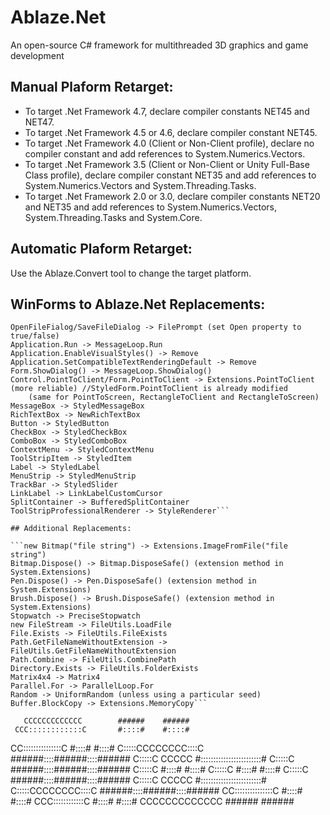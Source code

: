 # Ablaze.Net

An open-source C# framework for multithreaded 3D graphics and game development

## Manual Plaform Retarget:

- To target .Net Framework 4.7, declare compiler constants NET45 and NET47.
- To target .Net Framework 4.5 or 4.6, declare compiler constant NET45.
- To target .Net Framework 4.0 (Client or Non-Client profile), declare no compiler constant and add references to System.Numerics.Vectors.
- To target .Net Framework 3.5 (Client or Non-Client or Unity Full-Base Class profile), declare compiler constant NET35 and add references to System.Numerics.Vectors and System.Threading.Tasks.
- To target .Net Framework 2.0 or 3.0, declare compiler constants NET20 and NET35 and add references to System.Numerics.Vectors, System.Threading.Tasks and System.Core.

## Automatic Plaform Retarget:

Use the Ablaze.Convert tool to change the target platform.

## WinForms to Ablaze.Net Replacements:

```Form -> StyledForm (a customisable form) or GraphicsForm (if going to use OpenGL or a game loop)
OpenFileFialog/SaveFileDialog -> FilePrompt (set Open property to true/false)
Application.Run -> MessageLoop.Run
Application.EnableVisualStyles() -> Remove
Application.SetCompatibleTextRenderingDefault -> Remove
Form.ShowDialog() -> MessageLoop.ShowDialog()
Control.PointToClient/Form.PointToClient -> Extensions.PointToClient (more reliable) //StyledForm.PointToClient is already modified
	(same for PointToScreen, RectangleToClient and RectangleToScreen)
MessageBox -> StyledMessageBox
RichTextBox -> NewRichTextBox
Button -> StyledButton
CheckBox -> StyledCheckBox
ComboBox -> StyledComboBox
ContextMenu -> StyledContextMenu
ToolStripItem -> StyledItem
Label -> StyledLabel
MenuStrip -> StyledMenuStrip
TrackBar -> StyledSlider
LinkLabel -> LinkLabelCustomCursor
SplitContainer -> BufferedSplitContainer
ToolStripProfessionalRenderer -> StyleRenderer```

## Additional Replacements:

```new Bitmap("file string") -> Extensions.ImageFromFile("file string")
Bitmap.Dispose() -> Bitmap.DisposeSafe() (extension method in System.Extensions)
Pen.Dispose() -> Pen.DisposeSafe() (extension method in System.Extensions)
Brush.Dispose() -> Brush.DisposeSafe() (extension method in System.Extensions)
Stopwatch -> PreciseStopwatch
new FileStream -> FileUtils.LoadFile
File.Exists -> FileUtils.FileExists
Path.GetFileNameWithoutExtension -> FileUtils.GetFileNameWithoutExtension
Path.Combine -> FileUtils.CombinePath
Directory.Exists -> FileUtils.FolderExists
Matrix4x4 -> Matrix4
Parallel.For -> ParallelLoop.For
Random -> UniformRandom (unless using a particular seed)
Buffer.BlockCopy -> Extensions.MemoryCopy```

```
       CCCCCCCCCCCCC        ######    ######
     CCC::::::::::::C       #::::#    #::::#
   CC:::::::::::::::C       #::::#    #::::#
  C:::::CCCCCCCC::::C  ######::::######::::######
 C:::::C       CCCCC   #::::::::::::::::::::::::#
C:::::C                ######::::######::::######
C:::::C                     #::::#    #::::#
C:::::C                     #::::#    #::::#
C:::::C                ######::::######::::######
 C:::::C       CCCCC   #::::::::::::::::::::::::#
  C:::::CCCCCCCC::::C  ######::::######::::######
   CC:::::::::::::::C       #::::#    #::::#
     CCC::::::::::::C       #::::#    #::::#
       CCCCCCCCCCCCC        ######    ######
```